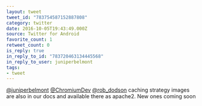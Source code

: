 ```yaml
---
layout: tweet
tweet_id: "783754587152887808"
category: twitter
date: 2016-10-05T19:43:49.000Z
source: Twitter for Android
favorite_count: 1
retweet_count: 0
is_reply: true
in_reply_to_id: "783720463134445568"
in_reply_to_user: juniperbelmont
tags:
- tweet
---
```


[@juniperbelmont](https://twitter.com/@juniperbelmont) [@ChromiumDev](https://twitter.com/@ChromiumDev) [@rob_dodson](https://twitter.com/@rob_dodson) caching strategy images are also in our docs and available there as apache2. New ones coming soon
